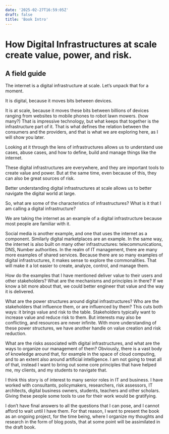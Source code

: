 ```yaml
---
date: '2025-02-27T16:59:05Z'
draft: false
title: 'Book Intro'
---
```


# How Digital Infrastructures at scale create value, power, and risk.

## A field guide
The internet is a digital infrastructure at scale. Let’s unpack that for a moment. 

It is digital, because it moves bits between devices.

It is at scale, because it moves these bits between billions of devices ranging from websites to mobile phones to robot lawn mowers. (how many?) That is impressive technology, but what keeps that together is the infrastructure part of it. That is what defines the relation between the consumers and the providers, and that is what we are exploring here, as I will show you later. 

Looking at it through the lens of infrastructures allows us to understand use cases, abuse cases, and how to define, build and manage things like the internet.

These digital infrastructures are everywhere, and they are important tools to create value and power. But at the same time, even because of this, they can also be great sources of risk.

Better understanding digital infrastructures at scale allows us to better navigate the digital world at large.

So, what are some of the characteristics of infrastructures? What is it that I am calling a digital infrastructure?

We are taking the internet as an example of a digital infrastructure because most people are familiar with it. 

Social media is another example, and one that uses the internet as a component. Similarly digital marketplaces are an example.
In the same way, the internet is also built on many other infrastructures: telecommunications, DNS, Number authorities. 
In the realm of IT management, there are many more examples of shared services. 
Because there are so many examples of digital infrastructures, it makes sense to explore the commonalities. That will make it a lot easier to create, analyze, control, and manage them.

How do the examples that I have mentioned deliver value to their users and other stakeholders? What are the mechanisms and principles in there? If we know a bit more about that, we could better engineer that value and the way it is delivered.

What are the power structures around digital infrastructures? Who are the stakeholders that influence them, or are influenced by them? This cuts both ways: it brings value and risk to the table. Stakeholders typically want to increase value and reduce risk to them. But interests may also be conflicting, and resources are never infinite. With more understanding of these power structures, we have another handle on value creation and risk reduction.

What are the risks associated with digital infrastructures, and what are the ways to organize our management of them? Obviously, there is a vast body of knowledge around that, for example in the space of cloud computing, and to an extent also around artificial intelligence. I am not going to treat all of that, instead I want to bring out some core principles that have helped me, my clients, and my students to navigate that. 

I think this story is of interest to many senior roles in IT and business. I have worked with consultants, policymakers, researchers, risk assessors, IT architects, digital business owners, students, teachers and other scholars. Giving these people some tools to use for their work would be gratifying. 

I don’t have final answers to all the questions that I can pose, and I cannot afford to wait until I have them. For that reason, I want to present the book as an ongoing project, for the time being, where I organize my thoughts and research in the form of blog posts, that at some point will be assimilated in the draft book. 
